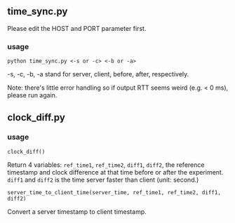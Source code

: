 ## time_sync.py

Please edit the HOST and PORT parameter first.

### usage
```
python time_sync.py <-s or -c> <-b or -a>
```

-s, -c, -b, -a stand for server, client, before, after, respectively.

Note: there's little error handling so if output RTT seems weird (e.g. \< 0 ms), please run again.

## clock_diff.py

### usage

```clock_diff()```

Return 4 variables: ``ref_time1``, ``ref_time2``, ``diff1``, ``diff2``,
the reference timestamp and clock difference at that time before or after the experiment.
``diff1`` and ``diff2`` is the time server faster than client (unit: second.)

```server_time_to_client_time(server_time, ref_time1, ref_time2, diff1, diff2)```

Convert a server timestamp to client timestamp.
